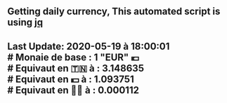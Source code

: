 ## Getting daily currency, This automated script is using [jq](https://stedolan.github.io/jq/)
## Last Update:  2020-05-19 à 18:00:01 </br># Monaie de base : 1 "EUR" 💶 </br> # Equivaut en 🇹🇳 à :  3.148635 </br> # Equivaut en 💵 à : 1.093751</br> # Equivaut en 🐱‍💻 à :  0.000112
